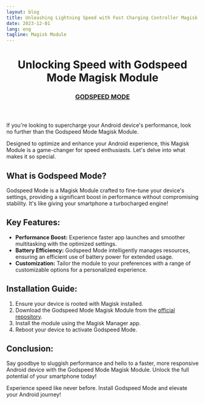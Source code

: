 ```yaml
---
layout: blog
title: Unleashing Lightning Speed with Fast Charging Controller Magisk Module
date: 2023-12-01
lang: eng
tagline: Magisk Module
---
```


<script async src="https://pagead2.googlesyndication.com/pagead/js/adsbygoogle.js?client=ca-pub-8370893026371321"
     crossorigin="anonymous"></script>
<!-- Display 2 -->
<ins class="adsbygoogle"
     style="display:block"
     data-ad-client="ca-pub-8370893026371321"
     data-ad-slot="4101050007"
     data-ad-format="auto"
     data-full-width-responsive="true"></ins>
<script>
     (adsbygoogle = window.adsbygoogle || []).push({});
</script>
<header>
    <h1>Unlocking Speed with Godspeed Mode Magisk Module</h1>
    <h3 class="fw-bold mb-0 fs-4"><a href="https://www.magiskflash.com/2023/11/best-magisk-module-for-gaming-boost.html">GODSPEED MODE</a></h3>
</header>
<section>
    <p>If you're looking to supercharge your Android device's performance, look no further than the Godspeed Mode Magisk Module.</p>
    <p>Designed to optimize and enhance your Android experience, this Magisk Module is a game-changer for speed enthusiasts. Let's delve into what makes it so special.</p>
</section>
<section>
    <h2>What is Godspeed Mode?</h2>
    <p>Godspeed Mode is a Magisk Module crafted to fine-tune your device's settings, providing a significant boost in performance without compromising stability. It's like giving your smartphone a turbocharged engine!</p>
</section>
<section>
    <h2>Key Features:</h2>
    <ul>
        <li><strong>Performance Boost:</strong> Experience faster app launches and smoother multitasking with the optimized settings.</li>
        <li><strong>Battery Efficiency:</strong> Godspeed Mode intelligently manages resources, ensuring an efficient use of battery power for extended usage.</li>
        <li><strong>Customization:</strong> Tailor the module to your preferences with a range of customizable options for a personalized experience.</li>
    </ul>
</section>
<section>
    <h2>Installation Guide:</h2>
    <ol>
        <li>Ensure your device is rooted with Magisk installed.</li>
        <li>Download the Godspeed Mode Magisk Module from the <a href="https://www.magiskflash.com/2023/11/best-magisk-module-for-gaming-boost.html">official repository</a>.</li>
        <li>Install the module using the Magisk Manager app.</li>
        <li>Reboot your device to activate Godspeed Mode.</li>
    </ol>
</section>
<section>
    <h2>Conclusion:</h2>
    <p>Say goodbye to sluggish performance and hello to a faster, more responsive Android device with the Godspeed Mode Magisk Module. Unlock the full potential of your smartphone today!</p>
</section>
<footer>
    <p>Experience speed like never before. Install Godspeed Mode and elevate your Android journey!</p>
</footer>
